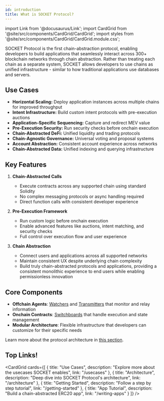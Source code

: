 ```yaml
---
id: introduction
title: What is SOCKET Protocol?
---
```


import Link from '@docusaurus/Link';
import CardGrid from '@site/src/components/CardGrid/CardGrid';
import styles from '@site/src/components/CardGrid/CardGrid.module.css';

SOCKET Protocol is the first chain-abstraction protocol, enabling developers to build applications that seamlessly interact across 300+ blockchain networks through chain abstraction. Rather than treating each chain as a separate system, SOCKET allows developers to use chains as unified infrastructure - similar to how traditional applications use databases and servers.

## Use Cases

- **Horizontal Scaling:** Deploy application instances across multiple chains for improved throughput
- **Intent Infrastructure:** Build custom intent protocols with pre-execution auctions
- **Application-Specific Sequencing:** Capture and redirect MEV value
- **Pre-Execution Security:** Run security checks before onchain execution
- **Chain-Abstracted DeFi:** Unified liquidity and trading protocols
- **Chain-Agnostic Governance:** Universal voting and proposal systems
- **Account Abstraction:** Consistent account experience across networks
- **Chain-Abstracted Data:** Unified indexing and querying infrastructure

## Key Features

1. **Chain-Abstracted Calls**
   - Execute contracts across any supported chain using standard Solidity
   - No complex messaging protocols or async handling required
   - Direct function calls with consistent developer experience

2. **Pre-Execution Framework**
   - Run custom logic before onchain execution
   - Enable advanced features like auctions, intent matching, and security checks
   - Full control over execution flow and user experience

3. **Chain Abstraction**
   - Connect users and applications across all supported networks
   - Maintain consistent UX despite underlying chain complexity
   - Build truly chain-abstracted protocols and applications, providing a consistent monolithic experience to end users while enabling permissionless innovation

## Core Components

- **Offchain Agents**: [Watchers](/watchers) and [Transmitters](/transmitters) that monitor and relay information
- **Onchain Contracts**: [Switchboards](/switchboards) that handle execution and state management
- **Modular Architecture**: Flexible infrastructure that developers can customize for their specific needs

Learn more about the protocol architecture in [this section](/architecture).

## Top Links!
<CardGrid cards={[
 {
   title: "Use Cases",
   description: "Explore more about the usecases SOCKET enables",
   link: "/usecases"
 },
 {
   title: "Architecture",
   description: "Deep dive into SOCKET Protocol's architecture",
   link: "/architecture"
 },
 {
   title: "Getting Started",
   description: "Follow a step by step tutorial",
   link: "/getting-started"
 },
 {
   title: "App Tutorial",
   description: "Build a chain-abstracted ERC20 app",
   link: "/writing-apps"
 }
]} />
